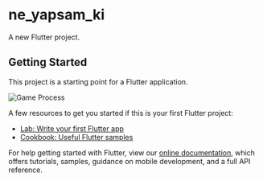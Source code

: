 # ne_yapsam_ki

A new Flutter project.

## Getting Started

This project is a starting point for a Flutter application.

![Game Process](https://github.com/coredumpz/ne-yapsam-ki/blob/main/Gifs/1.gif)

A few resources to get you started if this is your first Flutter project:

- [Lab: Write your first Flutter app](https://flutter.dev/docs/get-started/codelab)
- [Cookbook: Useful Flutter samples](https://flutter.dev/docs/cookbook)

For help getting started with Flutter, view our
[online documentation](https://flutter.dev/docs), which offers tutorials,
samples, guidance on mobile development, and a full API reference.

